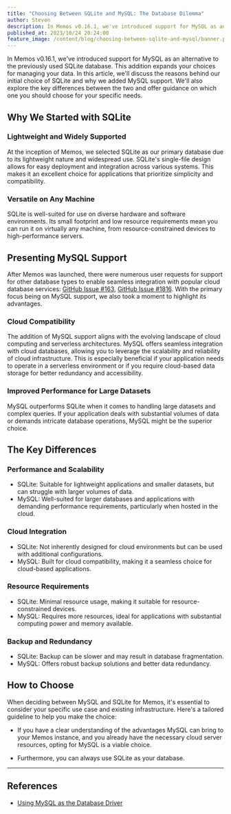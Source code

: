 ```yaml
---
title: "Choosing Between SQLite and MySQL: The Database Dilemma"
author: Steven
description: In Memos v0.16.1, we've introduced support for MySQL as an alternative to the previously used SQLite database. This addition expands your choices for managing your data. In this article, we'll discuss the reasons behind our initial choice of SQLite and why we added MySQL support.
published_at: 2023/10/24 20:24:00
feature_image: /content/blog/choosing-between-sqlite-and-mysql/banner.png
---
```


In Memos v0.16.1, we've introduced support for MySQL as an alternative to the previously used SQLite database. This addition expands your choices for managing your data. In this article, we'll discuss the reasons behind our initial choice of SQLite and why we added MySQL support. We'll also explore the key differences between the two and offer guidance on which one you should choose for your specific needs.

## Why We Started with SQLite

### Lightweight and Widely Supported

At the inception of Memos, we selected SQLite as our primary database due to its lightweight nature and widespread use. SQLite's single-file design allows for easy deployment and integration across various systems. This makes it an excellent choice for applications that prioritize simplicity and compatibility.

### Versatile on Any Machine

SQLite is well-suited for use on diverse hardware and software environments. Its small footprint and low resource requirements mean you can run it on virtually any machine, from resource-constrained devices to high-performance servers.

## Presenting MySQL Support

After Memos was launched, there were numerous user requests for support for other database types to enable seamless integration with popular cloud database services: [GitHub Issue #163](https://github.com/usememos/memos/issues/163), [GitHub Issue #1816](https://github.com/usememos/memos/issues/1816). With the primary focus being on MySQL support, we also took a moment to highlight its advantages.

### Cloud Compatibility

The addition of MySQL support aligns with the evolving landscape of cloud computing and serverless architectures. MySQL offers seamless integration with cloud databases, allowing you to leverage the scalability and reliability of cloud infrastructure. This is especially beneficial if your application needs to operate in a serverless environment or if you require cloud-based data storage for better redundancy and accessibility.

### Improved Performance for Large Datasets

MySQL outperforms SQLite when it comes to handling large datasets and complex queries. If your application deals with substantial volumes of data or demands intricate database operations, MySQL might be the superior choice.

## The Key Differences

### Performance and Scalability

- SQLite: Suitable for lightweight applications and smaller datasets, but can struggle with larger volumes of data.
- MySQL: Well-suited for larger databases and applications with demanding performance requirements, particularly when hosted in the cloud.

### Cloud Integration

- SQLite: Not inherently designed for cloud environments but can be used with additional configurations.
- MySQL: Built for cloud compatibility, making it a seamless choice for cloud-based applications.

### Resource Requirements

- SQLite: Minimal resource usage, making it suitable for resource-constrained devices.
- MySQL: Requires more resources, ideal for applications with substantial computing power and memory available.

### Backup and Redundancy

- SQLite: Backup can be slower and may result in database fragmentation.
- MySQL: Offers robust backup solutions and better data redundancy.

## How to Choose

When deciding between MySQL and SQLite for Memos, it's essential to consider your specific use case and existing infrastructure. Here's a tailored guideline to help you make the choice:

- If you have a clear understanding of the advantages MySQL can bring to your Memos instance, and you already have the necessary cloud server resources, opting for MySQL is a viable choice.

- Furthermore, you can always use SQLite as your database.

---

## References

- [Using MySQL as the Database Driver](/docs/advanced-settings/database)
